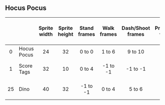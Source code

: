 ## Hocus Pocus
|   |   |Sprite width|Sprite height|Stand frames|Walk frames|Dash/Shoot frames|Projectile width|Projectile height|Projectile Y-offset|Projectile frames|Jump and fall frame|
|:-:|:--        |:-:|:-:|:-:       |:-:        |:-:              |:-:             |:-:              |:-:                |:-:              |:-:|
|0  |Hocus Pocus|24 |32 | 0 to  0| 1 to  6| 9 to 10|16|13| 9|11 to 14| 7 and  8|
|1  |Score Tags |32 |10 | 0 to  4|-1 to -1|-1 to -1|-1|-1|-1|-1 to -1|-1 and -1|
|25 |Dino       |40 |32 |-1 to -1| 0 to  4| 5 to  6|24| 7|16| 7 to  7|-1 and -1|
